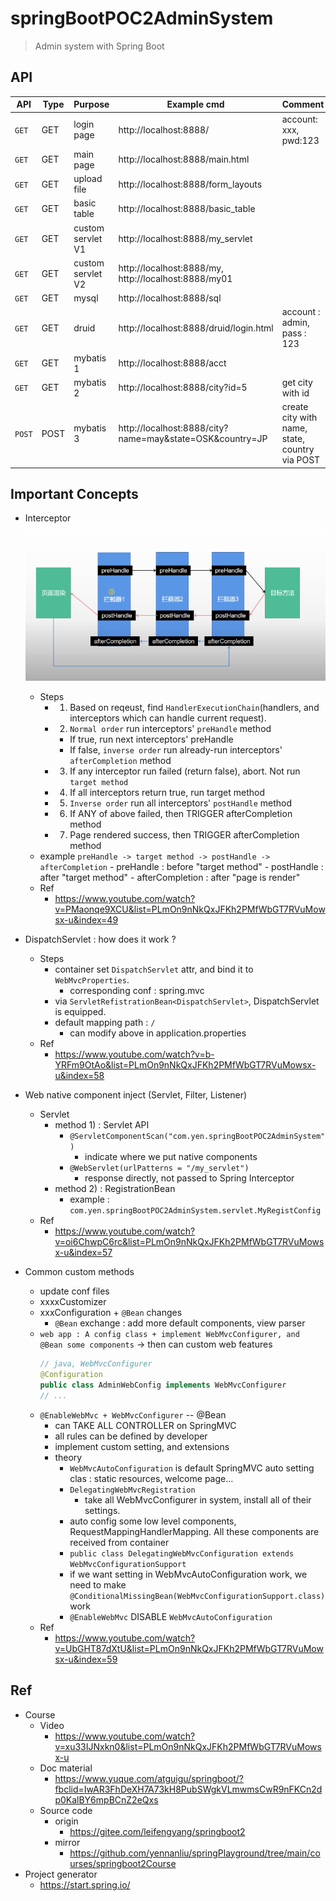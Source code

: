 # springBootPOC2AdminSystem
> Admin system with Spring Boot

## API

| API | Type | Purpose | Example cmd | Comment|
| ----- | -------- | ---- | ----- | ---- |
| `GET` | GET | login page | http://localhost:8888/ |account: xxx, pwd:123|
| `GET` | GET | main page | http://localhost:8888/main.html ||
| `GET` | GET | upload file | http://localhost:8888/form_layouts ||
| `GET` | GET | basic table | http://localhost:8888/basic_table ||
| `GET` | GET | custom servlet V1 | http://localhost:8888/my_servlet ||
| `GET` | GET | custom servlet V2 | http://localhost:8888/my, http://localhost:8888/my01 ||
| `GET` | GET | mysql | http://localhost:8888/sql ||
| `GET` | GET | druid  | http://localhost:8888/druid/login.html |account : admin, pass : 123|
| `GET` | GET | mybatis 1 | http://localhost:8888/acct ||
| `GET` | GET | mybatis 2 | http://localhost:8888/city?id=5 | get city with id
| `POST` | POST | mybatis 3 | http://localhost:8888/city?name=may&state=OSK&country=JP|create city with name, state, country via POST

## Important Concepts

- Interceptor
    <img src ="https://github.com/yennanliu/SpringPlayground/blob/main/springBootPOC2AdminSystem/doc/pic/interceptor1.png">
    - Steps
        - 1. Based on reqeust, find `HandlerExecutionChain`(handlers, and interceptors which can handle current request).
        - 2. `Normal order` run interceptors' `preHandle` method
            - If true, run next interceptors' preHandle
            - If false, `inverse order` run already-run interceptors' `afterCompletion` method
        - 3. If any interceptor run failed (return false), abort. Not run `target method`
        - 4. If all interceptors return true, run target method
        - 5. `Inverse order` run all interceptors' `postHandle` method
        - 6. If ANY of above failed, then TRIGGER afterCompletion method
        - 7. Page rendered success, then TRIGGER afterCompletion method
    - example
        `preHandle -> target method -> postHandle -> afterCompletion`
            - preHandle : before "target method"
            - postHandle : after "target method"
            - afterCompletion : after "page is render"
    - Ref
        - https://www.youtube.com/watch?v=PMaonqe9XCU&list=PLmOn9nNkQxJFKh2PMfWbGT7RVuMowsx-u&index=49
- DispatchServlet : how does it work ?
    - Steps
        - container set `DispatchServlet` attr, and bind it to `WebMvcProperties`.
            - corresponding conf : spring.mvc
        - via `ServletRefistrationBean<DispatchServlet>`, DispatchServlet is equipped.
        - default mapping path : `/`
            - can modify above in application.properties
    - Ref
        - https://www.youtube.com/watch?v=b-YRFm9OtAo&list=PLmOn9nNkQxJFKh2PMfWbGT7RVuMowsx-u&index=58
- Web native component inject (Servlet, Filter, Listener)
    - Servlet
        - method 1) : Servlet API
            - `@ServletComponentScan("com.yen.springBootPOC2AdminSystem")`
                - indicate where we put native components
            - `@WebServlet(urlPatterns = "/my_servlet")`
                - response directly, not passed to Spring Interceptor
        - method 2) : RegistrationBean
            - example : `com.yen.springBootPOC2AdminSystem.servlet.MyRegistConfig`
    - Ref
        - https://www.youtube.com/watch?v=oi6ChwpC6rc&list=PLmOn9nNkQxJFKh2PMfWbGT7RVuMowsx-u&index=57

- Common custom methods
    - update conf files
    - xxxxCustomizer
    - xxxConfiguration + `@Bean` changes
        - `@Bean` exchange : add more default components, view parser
    -  `web app : A config class + implement WebMvcConfigurer, and @Bean some components` -> then can custom web features
        ```java
        // java, WebMvcConfigurer
        @Configuration
        public class AdminWebConfig implements WebMvcConfigurer 
        // ...
        ```
    - `@EnableWebMvc + WebMvcConfigurer` -- @Bean
        - can TAKE ALL CONTROLLER on SpringMVC
        - all rules can be defined by developer
        - implement custom setting, and extensions
        - theory
            - `WebMvcAutoConfiguration` is default SpringMVC auto setting clas : static resources, welcome page...
            - `DelegatingWebMvcRegistration`
                - take all WebMvcConfigurer in system, install all of their settings.
            - auto config some low level components, RequestMappingHandlerMapping. All these components are received from container
            - `public class DelegatingWebMvcConfiguration extends WebMvcConfigurationSupport`
            - if we want setting in WebMvcAutoConfiguration work, we need to make `@ConditionalMissingBean(WebMvcConfigurationSupport.class)` work
            - `@EnableWebMvc` DISABLE `WebMvcAutoConfiguration`
    - Ref
        - https://www.youtube.com/watch?v=UbGHT87dXtU&list=PLmOn9nNkQxJFKh2PMfWbGT7RVuMowsx-u&index=59

## Ref

- Course
    - Video
        - https://www.youtube.com/watch?v=xu33IJNxkn0&list=PLmOn9nNkQxJFKh2PMfWbGT7RVuMowsx-u
    - Doc material
        - https://www.yuque.com/atguigu/springboot/?fbclid=IwAR3FhDeXH7A73kH8PubSWgkVLmwmsCwR9nFKCn2dp0KalBY6mpBCnZ2eQxs
    - Source code
        - origin
            - https://gitee.com/leifengyang/springboot2
        - mirror
            - https://github.com/yennanliu/springPlayground/tree/main/courses/springboot2Course
- Project generator
    - https://start.spring.io/
